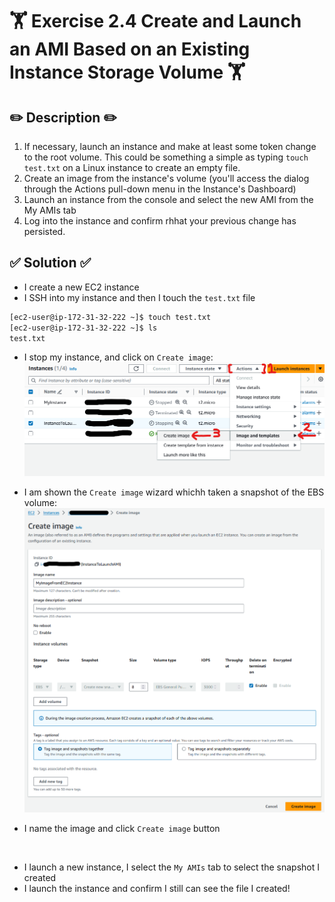 # 🏋️ Exercise 2.4 Create and Launch an AMI Based on an Existing Instance Storage Volume 🏋️

## ✏️ Description ✏️
1. If necessary, launch an instance and make at least some token change to the root volume. This could be something a simple as typing `touch test.txt` on a Linux instance to create an empty file.
2. Create an image from the instance's volume (you'll access the dialog through the Actions pull-down menu in the Instance's Dashboard)
3. Launch an instance from the console and select the new AMI from the My AMIs tab
4. Log into the instance and confirm rhhat your previous change has persisted.


## ✅ Solution ✅
* I create a new EC2 instance
* I SSH into my instance and then I touch the `test.txt` file
```sh
[ec2-user@ip-172-31-32-222 ~]$ touch test.txt
[ec2-user@ip-172-31-32-222 ~]$ ls
test.txt
```
* I stop my instance, and click on `Create image`:
![](../screenshots/2024-07-13-11-39-23.png)

* I am shown the `Create image` wizard whichh taken a snapshot of the EBS volume:
![](../screenshots/2024-07-13-11-41-00.png)
* I name the image and click `Create image` button

<br>

* I launch a new instance, I select the `My AMIs` tab to select the snapshot I created
* I launch the instance and confirm I still can see the file I created!